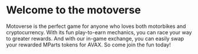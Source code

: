 # Welcome to the motoverse

Motoverse is the perfect game for anyone who loves both motorbikes and cryptocurrency. With its fun play-to-earn mechanics, you can race your way to greater rewards. And with our in-game exchange, you can easily swap your rewarded MParts tokens for AVAX. So come join the fun today!

